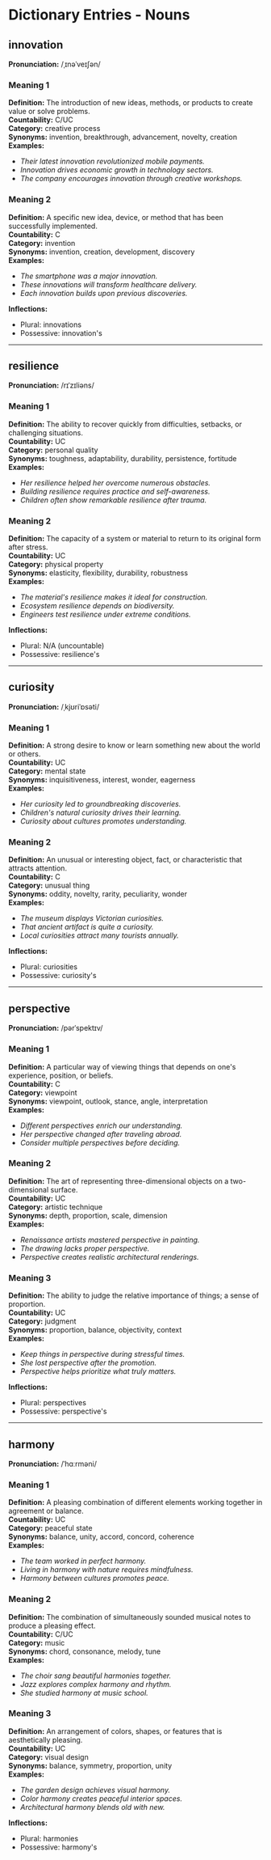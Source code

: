 # Dictionary Entries - Nouns

## innovation
**Pronunciation:** /ˌɪnəˈveɪʃən/

### Meaning 1
**Definition:** The introduction of new ideas, methods, or products to create value or solve problems.  
**Countability:** C/UC  
**Category:** creative process  
**Synonyms:** invention, breakthrough, advancement, novelty, creation  
**Examples:**
- *Their latest innovation revolutionized mobile payments.*
- *Innovation drives economic growth in technology sectors.*
- *The company encourages innovation through creative workshops.*

### Meaning 2
**Definition:** A specific new idea, device, or method that has been successfully implemented.  
**Countability:** C  
**Category:** invention  
**Synonyms:** invention, creation, development, discovery  
**Examples:**
- *The smartphone was a major innovation.*
- *These innovations will transform healthcare delivery.*
- *Each innovation builds upon previous discoveries.*

**Inflections:**
- Plural: innovations
- Possessive: innovation's

---

## resilience
**Pronunciation:** /rɪˈzɪliəns/

### Meaning 1
**Definition:** The ability to recover quickly from difficulties, setbacks, or challenging situations.  
**Countability:** UC  
**Category:** personal quality  
**Synonyms:** toughness, adaptability, durability, persistence, fortitude  
**Examples:**
- *Her resilience helped her overcome numerous obstacles.*
- *Building resilience requires practice and self-awareness.*
- *Children often show remarkable resilience after trauma.*

### Meaning 2
**Definition:** The capacity of a system or material to return to its original form after stress.  
**Countability:** UC  
**Category:** physical property  
**Synonyms:** elasticity, flexibility, durability, robustness  
**Examples:**
- *The material's resilience makes it ideal for construction.*
- *Ecosystem resilience depends on biodiversity.*
- *Engineers test resilience under extreme conditions.*

**Inflections:**
- Plural: N/A (uncountable)
- Possessive: resilience's

---

## curiosity
**Pronunciation:** /ˌkjʊriˈɒsəti/

### Meaning 1
**Definition:** A strong desire to know or learn something new about the world or others.  
**Countability:** UC  
**Category:** mental state  
**Synonyms:** inquisitiveness, interest, wonder, eagerness  
**Examples:**
- *Her curiosity led to groundbreaking discoveries.*
- *Children's natural curiosity drives their learning.*
- *Curiosity about cultures promotes understanding.*

### Meaning 2
**Definition:** An unusual or interesting object, fact, or characteristic that attracts attention.  
**Countability:** C  
**Category:** unusual thing  
**Synonyms:** oddity, novelty, rarity, peculiarity, wonder  
**Examples:**
- *The museum displays Victorian curiosities.*
- *That ancient artifact is quite a curiosity.*
- *Local curiosities attract many tourists annually.*

**Inflections:**
- Plural: curiosities
- Possessive: curiosity's

---

## perspective
**Pronunciation:** /pərˈspektɪv/

### Meaning 1
**Definition:** A particular way of viewing things that depends on one's experience, position, or beliefs.  
**Countability:** C  
**Category:** viewpoint  
**Synonyms:** viewpoint, outlook, stance, angle, interpretation  
**Examples:**
- *Different perspectives enrich our understanding.*
- *Her perspective changed after traveling abroad.*
- *Consider multiple perspectives before deciding.*

### Meaning 2
**Definition:** The art of representing three-dimensional objects on a two-dimensional surface.  
**Countability:** UC  
**Category:** artistic technique  
**Synonyms:** depth, proportion, scale, dimension  
**Examples:**
- *Renaissance artists mastered perspective in painting.*
- *The drawing lacks proper perspective.*
- *Perspective creates realistic architectural renderings.*

### Meaning 3
**Definition:** The ability to judge the relative importance of things; a sense of proportion.  
**Countability:** UC  
**Category:** judgment  
**Synonyms:** proportion, balance, objectivity, context  
**Examples:**
- *Keep things in perspective during stressful times.*
- *She lost perspective after the promotion.*
- *Perspective helps prioritize what truly matters.*

**Inflections:**
- Plural: perspectives
- Possessive: perspective's

---

## harmony
**Pronunciation:** /ˈhɑːrməni/

### Meaning 1
**Definition:** A pleasing combination of different elements working together in agreement or balance.  
**Countability:** UC  
**Category:** peaceful state  
**Synonyms:** balance, unity, accord, concord, coherence  
**Examples:**
- *The team worked in perfect harmony.*
- *Living in harmony with nature requires mindfulness.*
- *Harmony between cultures promotes peace.*

### Meaning 2
**Definition:** The combination of simultaneously sounded musical notes to produce a pleasing effect.  
**Countability:** C/UC  
**Category:** music  
**Synonyms:** chord, consonance, melody, tune  
**Examples:**
- *The choir sang beautiful harmonies together.*
- *Jazz explores complex harmony and rhythm.*
- *She studied harmony at music school.*

### Meaning 3
**Definition:** An arrangement of colors, shapes, or features that is aesthetically pleasing.  
**Countability:** UC  
**Category:** visual design  
**Synonyms:** balance, symmetry, proportion, unity  
**Examples:**
- *The garden design achieves visual harmony.*
- *Color harmony creates peaceful interior spaces.*
- *Architectural harmony blends old with new.*

**Inflections:**
- Plural: harmonies
- Possessive: harmony's